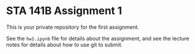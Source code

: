 # STA 141B Assignment 1

This is your private repository for the first assignment.

See the `hw1.ipynb` file for details about the assignment, and see the lecture
notes for details about how to use git to submit.

